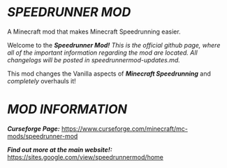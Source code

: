 # _SPEEDRUNNER MOD_
A Minecraft mod that makes Minecraft Speedrunning easier.

Welcome to the **_Speedrunner Mod!_**
_This is the official github page, where all of the important information regarding the mod are located. All changelogs will be posted in speedrunnermod-updates.md._

This mod changes the Vanilla aspects of **_Minecraft Speedrunning_** and _completely_ overhauls it!

# _MOD INFORMATION_

_**Curseforge Page:**_ https://www.curseforge.com/minecraft/mc-mods/speedrunner-mod

_**Find out more at the main website!:**_ https://sites.google.com/view/speedrunnermod/home
